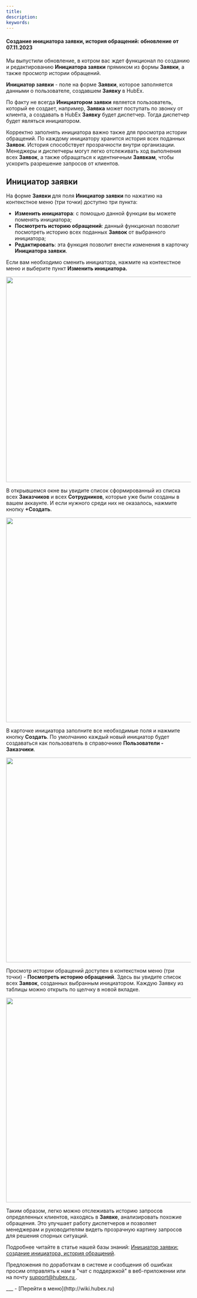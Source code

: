 ```yaml
---
title: 
description: 
keywords: 
---
```


#### Cоздание инициатора заявки, история обращений: обновление от 07.11.2023
<html>
<meta charset="utf-8">

</html>
<body>
<p>Мы выпустили обновление, в котром вас ждет функционал по созданию и редактированию <strong>Инициатора заявки</strong> прямиком из формы <strong>Заявки</strong>, а также просмотр истории обращений.&nbsp;</p>
<p><strong>Инициатор заявки</strong>&nbsp;- поле на форме&nbsp;<strong>Заявки</strong>, которое заполняется данными о пользователе, создавшем&nbsp;<strong>Заявку</strong>&nbsp;в HubEx.</p>
<p>По факту не всегда&nbsp;<strong>Инициатором заявки</strong>&nbsp;является пользователь, который ее создает, например,&nbsp;<strong>Заявка</strong>&nbsp;может поступать по звонку от клиента, а создавать в HubEx&nbsp;<strong>Заявку</strong>&nbsp;будет диспетчер. Тогда диспетчер будет являться инициатором.</p>
<p>Корректно заполнять инициатора важно также для просмотра истории обращений. По каждому инициатору хранится история всех поданных <strong>Заявок</strong>. История способствует прозрачности внутри организации. Менеджеры и диспетчеры могут легко отслеживать ход выполнения всех&nbsp;<strong>Заявок</strong>, а также обращаться к идентничным&nbsp;<strong>Заявкам</strong>, чтобы ускорить разрешение запросов от клиентов.</p>
<h2>Инициатор заявки</h2>
<p>На форме <strong>Заявки </strong>для поля <strong>Инициатор заявки </strong>по нажатию на контекстное меню (три точки) доступно три пункта:</p>
<ul>
<li><strong>Изменить инициатора</strong>: с помощью данной функции вы можете поменять инициатора;</li>
<li><strong>Посмотреть историю обращений</strong>: данный функционал позволит посмотреть историю всех поданных <strong>Заявок</strong> от выбранного инициатора;</li>
<li><strong>Редактировать</strong>: эта функция позволит внести изменения в карточку <strong>Инициатора заявки</strong>.</li>
</ul>
<p>Если вам необходимо сменить инициатора, нажмите на контекстное меню и выберите пункт <strong>Изменить инициатора.</strong></p>
<div><img style="margin: 0 auto; display: block; max-width: 100%;" src="https://wiki.hubex.ru/attachments/images/FAQ/USER/UsersRequests/Initiator.jpg" width="560" height="auto" /></div>
<p>В открывшемся окне вы увидите список сформированный из списка всех <strong>З</strong><strong>аказчиков</strong>&nbsp;и всех&nbsp;<strong>Сотрудников</strong>, которые уже были созданы в вашем аккаунте. И если нужного среди них не оказалось, нажмите кнопку <strong>+Создать</strong>.</p>
<p><img style="margin: 0 auto; display: block; max-width: 100%;" src="https://wiki.hubex.ru/attachments/images/FAQ/USER/UsersRequests/Initiator2.jpg" width="558" height="auto" /></p>
<p>В карточке инициатора заполните все необходимые поля и нажмите кнопку <strong>Создать</strong>. По умолчанию каждый новый инициатор будет создаваться как пользователь в справочнике <strong>Пользователи - Заказчики</strong>.</p>

<p><img style="margin: 0 auto; display: block; max-width: 100%;" src="https://wiki.hubex.ru/attachments/images/FAQ/USER/UsersRequests/Initiator3.jpg" width="558" height="auto" /></p>

<p>Просмотр истории обращений доступен в контекстном меню (три точки) - <strong>Посмотреть историю обращений</strong>. Здесь вы увидите список всех <strong>Заявок</strong>, созданных выбранным инициатором. Каждую Заявку из таблицы можно открыть по щелчку в новой вкладке.</p>

<p><img style="margin: 0 auto; display: block; max-width: 100%;" src="https://wiki.hubex.ru/attachments/images/FAQ/USER/UsersRequests/History.jpg" width="558" height="auto" /></p>
<p>Таким образом, легко можно отслеживать историю запросов определенных клиентов, находясь в <strong>Заявке</strong>, анализировать похожие обращения. Это улучшает работу диспетчеров и позволяет менеджерам и руководителям видеть прозрачную картину запросов для решения спорных ситуаций.</p>
<p>Подробнее читайте в статье нашей базы знаний: <a href="https://wiki.hubex.ru/docs/FAQ/RU/user/UsersRequests.html" target="_blank">Инициатор заявки: создание инициатора, история обращений</a>.</p>
<p>Предложения по доработкам в системе и сообщения об ошибках просим отправлять к нам в "чат с поддержкой" в веб-приложении или на почту <a href="mailto:support@hubex.ru" target="_blank" rel="noopener"> support@hubex.ru </a>.</p>


</body>
___
- [Перейти в меню](http://wiki.hubex.ru)
